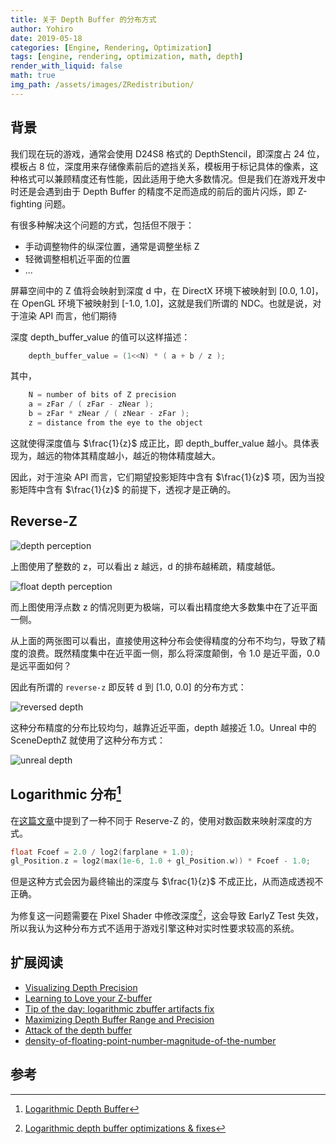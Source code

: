 ```yaml
---
title: 关于 Depth Buffer 的分布方式
author: Yohiro
date: 2019-05-18
categories: [Engine, Rendering, Optimization]
tags: [engine, rendering, optimization, math, depth]
render_with_liquid: false
math: true
img_path: /assets/images/ZRedistribution/
---
```


## 背景

我们现在玩的游戏，通常会使用 D24S8 格式的 DepthStencil，即深度占 24 位，模板占 8 位，深度用来存储像素前后的遮挡关系，模板用于标记具体的像素，这种格式可以兼顾精度还有性能，因此适用于绝大多数情况。但是我们在游戏开发中时还是会遇到由于 Depth Buffer 的精度不足而造成的前后的面片闪烁，即 Z-fighting 问题。<br>

有很多种解决这个问题的方式，包括但不限于：

- 手动调整物件的纵深位置，通常是调整坐标 Z
- 轻微调整相机近平面的位置
- ...

屏幕空间中的 Z 值将会映射到深度 d 中，在 DirectX 环境下被映射到 [0.0, 1.0]，在 OpenGL 环境下被映射到 [-1.0, 1.0]，这就是我们所谓的 NDC。也就是说，对于渲染 API 而言，他们期待

深度 depth_buffer_value 的值可以这样描述：

``` c
    depth_buffer_value = (1<<N) * ( a + b / z );
```

其中，

``` c
    N = number of bits of Z precision
    a = zFar / ( zFar - zNear );
    b = zFar * zNear / ( zNear - zFar );
    z = distance from the eye to the object
```

这就使得深度值与 $\frac{1}{z}$ 成正比，即 depth_buffer_value 越小。具体表现为，越远的物体其精度越小，越近的物体精度越大。

因此，对于渲染 API 而言，它们期望投影矩阵中含有 $\frac{1}{z}$ 项，因为当投影矩阵中含有 $\frac{1}{z}$ 的前提下，透视才是正确的。

## Reverse-Z

![depth perception](depth-perception-graph1-b.jpg)

上图使用了整数的 z，可以看出 z 越远，d 的排布越稀疏，精度越低。

![float depth perception](depth-precision-graph4-625x324.jpg)

而上图使用浮点数 z 的情况则更为极端，可以看出精度绝大多数集中在了近平面一侧。

从上面的两张图可以看出，直接使用这种分布会使得精度的分布不均匀，导致了精度的浪费。既然精度集中在近平面一侧，那么将深度颠倒，令 1.0 是近平面，0.0 是远平面如何？

因此有所谓的 `reverse-z` 即反转 d 到 [1.0, 0.0] 的分布方式：

![reversed depth](depth-precision-graph5-625x324.jpg)

这种分布精度的分布比较均匀，越靠近近平面，depth 越接近 1.0。Unreal 中的 SceneDepthZ 就使用了这种分布方式：

![unreal depth](UnrealZ.png)

## Logarithmic 分布[^Logarithmic]

在[这篇文章](https://outerra.blogspot.com/2009/08/logarithmic-z-buffer.html)中提到了一种不同于 Reserve-Z 的，使用对数函数来映射深度的方式。

``` c
float Fcoef = 2.0 / log2(farplane + 1.0);
gl_Position.z = log2(max(1e-6, 1.0 + gl_Position.w)) * Fcoef - 1.0;
```

但是这种方式会因为最终输出的深度与 $\frac{1}{z}$ 不成正比，从而造成透视不正确。

为修复这一问题需要在 Pixel Shader 中修改深度[^LogarithmicFix]，这会导致 EarlyZ Test 失效，所以我认为这种分布方式不适用于游戏引擎这种对实时性要求较高的系统。

## 扩展阅读

- [Visualizing Depth Precision](https://developer.nvidia.com/blog/visualizing-depth-precision/)
- [Learning to Love your Z-buffer](https://www.sjbaker.org/steve/omniv/love_your_z_buffer.html)
- [Tip of the day: logarithmic zbuffer artifacts fix](https://www.gamedev.net/blog/73/entry-2006307-tip-of-the-day-logarithmic-zbuffer-artifacts-fix/)
- [Maximizing Depth Buffer Range and Precision](https://outerra.blogspot.com/2012/11/maximizing-depth-buffer-range-and.html)
- [Attack of the depth buffer](https://therealmjp.github.io/posts/attack-of-the-depth-buffer/)
- [density-of-floating-point-number-magnitude-of-the-number](https://stackoverflow.com/questions/7006510/density-of-floating-point-number-magnitude-of-the-number)

## 参考

[^Logarithmic]: [Logarithmic Depth Buffer](https://outerra.blogspot.com/2009/08/logarithmic-z-buffer.html)
[^LogarithmicFix]: [Logarithmic depth buffer optimizations & fixes](https://outerra.blogspot.com/2013/07/logarithmic-depth-buffer-optimizations.html)

